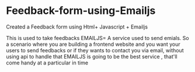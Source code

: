 # Feedback-form-using-Emailjs
Created a Feedback form using Html+ Javascript + Emailjs

 This is used to take feedbacks
EMAILJS= A service used to send emials.
         So a scenario where you are building a frontend website and you want your users to send feedbacks or if they wants to contact you via email, without using api
         to handle that EMAILJS is going to be the best service , that'll come handy at a particular in time 
